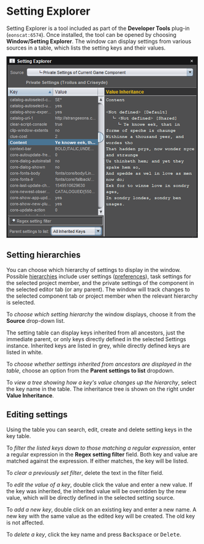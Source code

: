 # Setting Explorer

Setting Explorer is a tool included as part of the **Developer Tools** plug-in (`eonscat:6574`). Once installed, the tool can be opened by choosing **Window/Setting Explorer**. The window can display settings from various sources in a table, which lists the setting keys and their values.

![the setting explorer window](images/setting-explorer.png)

## Setting hierarchies

You can choose which hierarchy of settings to display in the window. Possible [hierarchies](dm-setting-hierarchies.md) include user settings ([preferences](um-ui-preferences.md)), task settings for the selected project member, and the private settings of the component in the selected editor tab (or any parent). The window will track changes to the selected component tab or project member when the relevant hierarchy is selected.

To *choose which setting hierarchy* the window displays, choose it from the **Source** drop-down list.

The setting table can display keys inherited from all ancestors, just the immediate parent, or only keys directly defined in the selected Settings instance. Inherited keys are listed in grey, while directly defined keys are listed in white.

To *choose whether settings inherited from ancestors are displayed in the table*, choose an option from the **Parent settings to list** dropdown.

To *view a tree showing how a key's value changes up the hierarchy*, select the key name in the table. The inheritance tree is shown on the right under **Value Inheritance**.

## Editing settings

Using the table you can search, edit, create and delete setting keys in the key table.

To *filter the listed keys down to those matching a regular expression*, enter a regular expression in the **Regex setting filter** field. Both key and value are matched against the expression. If either matches, the key will be listed.

To *clear a previously set filter*, delete the text in the filter field.

To *edit the value of a key*, double click the value and enter a new value. If the key was inherited, the inherited value will be overridden by the new value, which will be directly defined in the selected setting source.

To *add a new key*, double click on an existing key and enter a new name. A new key with the same value as the edited key will be created. The old key is not affected.

To *delete a key*, click the key name and press <kbd>Backspace</kbd> or <kbd>Delete</kbd>.